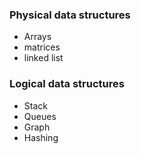 

### Physical data structures 
  - Arrays 
  - matrices
  - linked list

### Logical data structures
 - Stack 
 - Queues
 - Graph
 - Hashing


